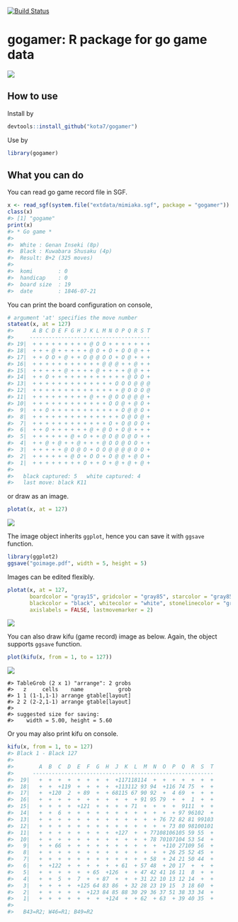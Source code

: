 
<!-- README.md is generated from README.Rmd. Please edit that file -->
[![Build Status](https://travis-ci.org/kota7/gogamer.svg?branch=master)](https://travis-ci.org/kota7/gogamer)

gogamer: R package for go game data
===================================

![](readme-fig/README-unnamed-chunk-2-1.png)

How to use
----------

Install by

``` r
devtools::install_github("kota7/gogamer")
```

Use by

``` r
library(gogamer)
```

What you can do
---------------

You can read go game record file in SGF.

``` r
x <- read_sgf(system.file("extdata/mimiaka.sgf", package = "gogamer"))
class(x)
#> [1] "gogame"
print(x)
#> * Go game *
#> 
#>  White : Genan Inseki (8p)
#>  Black : Kuwabara Shusaku (4p)
#>  Result: B+2 (325 moves)
#> 
#>  komi        : 0
#>  handicap    : 0
#>  board size  : 19
#>  date        : 1846-07-21
```

You can print the board configuration on console,

``` r
# argument 'at' specifies the move number
stateat(x, at = 127)
#>      A B C D E F G H J K L M N O P Q R S T
#>     --------------------------------------
#> 19|  + + + + + + + + + @ O O + + + + + + +
#> 18|  + + + @ + + + + + @ O + O + O O @ + +
#> 17|  + + O O + @ + + O @ @ O O + O @ + + +
#> 16|  + + + + + + + + + + + @ @ @ + + @ + +
#> 15|  + + + + + @ + + + + @ + + + + @ @ + +
#> 14|  + + O + + + + + + + + + + + + @ O O +
#> 13|  + + + + + + + + + + + + + O O O @ @ @
#> 12|  + + + + + + + + + + + + + + @ O O O @
#> 11|  + + + + + + + + + @ + + @ O O @ @ @ +
#> 10|  + + + + + + + + + + + + O O @ + @ O +
#>  9|  + + O + + + + + + + + + + + O @ @ O +
#>  8|  + + + + + + + + + + + + + + O @ O @ +
#>  7|  + + + + + + + + + + + + O + O @ O O +
#>  6|  + + O + + + + + + @ + @ O + O @ + + +
#>  5|  + + + + + + @ + O + + @ O @ O @ O + +
#>  4|  + + @ + @ + + @ + + + @ O O @ O O + +
#>  3|  + + + + + @ O @ O + O O @ @ @ @ O O +
#>  2|  + + + + + + @ O + O O + O @ @ + @ O +
#>  1|  + + + + + + + + O + + O + @ + @ + @ +
#> 
#>   black captured: 5   white captured: 4 
#>   last move: black K11
```

or draw as an image.

``` r
plotat(x, at = 127)
```

![](readme-fig/README-unnamed-chunk-7-1.png)

The image object inherits `ggplot`, hence you can save it with `ggsave` function.

``` r
library(ggplot2)
ggsave("goimage.pdf", width = 5, height = 5)
```

Images can be edited flexibly.

``` r
plotat(x, at = 127, 
       boardcolor = "gray15", gridcolor = "gray85", starcolor = "gray85",
       blackcolor = "black", whitecolor = "white", stonelinecolor = "gray50",
       axislabels = FALSE, lastmovemarker = 2)
```

![](readme-fig/README-unnamed-chunk-9-1.png)

You can also draw kifu (game record) image as below. Again, the object supports `ggsave` function.

``` r
plot(kifu(x, from = 1, to = 127))
```

![](readme-fig/README-unnamed-chunk-10-1.png)

    #> TableGrob (2 x 1) "arrange": 2 grobs
    #>   z     cells    name           grob
    #> 1 1 (1-1,1-1) arrange gtable[layout]
    #> 2 2 (2-2,1-1) arrange gtable[layout]
    #> 
    #> suggested size for saving:
    #>    width = 5.00, height = 5.60

Or you may also print kifu on console.

``` r
kifu(x, from = 1, to = 127)
#> Black 1 - Black 127 
#> 
#>        A  B  C  D  E  F  G  H  J  K  L  M  N  O  P  Q  R  S  T
#>      ---------------------------------------------------------
#>  19|   +  +  +  +  +  +  +  +  +117118114  +  +  +  +  +  +  +
#>  18|   +  +  +119  +  +  +  +  +113112 93 94  +116 74 75  +  +
#>  17|   +  +120  2  + 89  +  + 68115 67 90 92  +  4 69  +  +  +
#>  16|   +  +  +  +  +  +  +  +  +  +  + 91 95 79  +  +  1  +  +
#>  15|   +  +  +  +  +121  +  +  +  + 71  +  +  +  +  9111  +  +
#>  14|   +  +  6  +  +  +  +  +  +  +  +  +  +  +  + 97 96102  +
#>  13|   +  +  +  +  +  +  +  +  +  +  +  +  + 76 72 82 81 99103
#>  12|   +  +  +  +  +  +  +  +  +  +  +  +  +  + 73 80 98100101
#>  11|   +  +  +  +  +  +  +  +  +127  +  + 77108106105 59 55  +
#>  10|   +  +  +  +  +  +  +  +  +  +  +  + 78 70107104 53 54  +
#>   9|   +  + 66  +  +  +  +  +  +  +  +  +  +  +110 27109 56  +
#>   8|   +  +  +  +  +  +  +  +  +  +  +  +  +  + 26 25 52 45  +
#>   7|   +  +  +  +  +  +  +  +  +  +  +  + 58  + 24 21 50 44  +
#>   6|   +  +122  +  +  +  +  +  + 61  + 57 48  + 20 17  +  +  +
#>   5|   +  +  +  +  +  + 65  +126  +  + 47 42 41 16 11  8  +  +
#>   4|   +  +  5  +  7  +  + 87  +  +  + 31 22 10 13 12 14  +  +
#>   3|   +  +  +  +  +125 64 83 86  + 32 28 23 19 15  3 18 60  +
#>   2|   +  +  +  +  +  +123 84 85 88 30 29 36 37 51 38 33 34  +
#>   1|   +  +  +  +  +  +  +  +124  +  + 62  + 63  + 39 40 35  + 
#> 
#>   B43=R2; W46=R1; B49=R2
```
